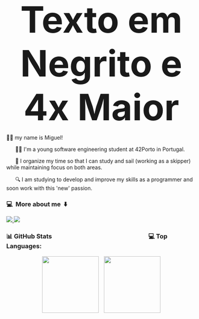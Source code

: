 <p align="center">
  <b><span style="font-size: 96px;">Texto em Negrito e 4x Maior</span></b>
</p>


🙋🏽 my name is Miguel!


&nbsp;&nbsp;&nbsp;&nbsp;&nbsp;&nbsp;🧑🏽 I'm a young software engineering student at 42Porto in Portugal.

&nbsp;&nbsp;&nbsp;&nbsp;&nbsp;&nbsp;🌊 I organize my time so that I can study and sail (working as a skipper) while maintaining focus on both areas.

&nbsp;&nbsp;&nbsp;&nbsp;&nbsp;&nbsp;🔍 I am studying to develop and improve my skills as a programmer and soon work with this 'new' passion.

### 💻&nbsp;&nbsp;More about me&nbsp;&nbsp;⬇️
<p align="left">
  <a href="https://www.linkedin.com/in/mpitta" target="_blank">
    <img src="https://img.shields.io/badge/LinkedIn-0077b5?style=for-the-badge&logo=linkedin&logoColor=0077b5&color=white" />
  </a>
  <a href="https://www.instagram.com/mpitta_" target="_blank">
    <img src="https://img.shields.io/badge/Instagram-0077b5?style=for-the-badge&logo=instagram&logoColor=0077b5&color=white" />
  </a>
</p>

### 📊 GitHub Stats <span>&nbsp;&nbsp;&nbsp;&nbsp;&nbsp;&nbsp;&nbsp;&nbsp;&nbsp;&nbsp;&nbsp;&nbsp;&nbsp;&nbsp;&nbsp;&nbsp;&nbsp;&nbsp;&nbsp;&nbsp;&nbsp;&nbsp;&nbsp;&nbsp;&nbsp;&nbsp;&nbsp;&nbsp;&nbsp;&nbsp;&nbsp;&nbsp;&nbsp;&nbsp;&nbsp;&nbsp;&nbsp;&nbsp;&nbsp;&nbsp;&nbsp;&nbsp;&nbsp;&nbsp;&nbsp;&nbsp;&nbsp;&nbsp;&nbsp;&nbsp;&nbsp;&nbsp;&nbsp;&nbsp;&nbsp;&nbsp;&nbsp;&nbsp;&nbsp;&nbsp;&nbsp;&nbsp;&nbsp;&nbsp;</span> 💻 Top Languages:
<p align="center">
  <img src="https://github-readme-stats.vercel.app/api?username=MPITTA-PH&show_icons=true&count_private=true&hide_title=true" style="height: 150px; width: auto; margin-right: 10px;" />
  <img src="https://github-readme-stats.vercel.app/api/top-langs/?username=MPITTA-PH&count_private=true&layout=compact" style="height: 150px; width: auto;" />
</p>

